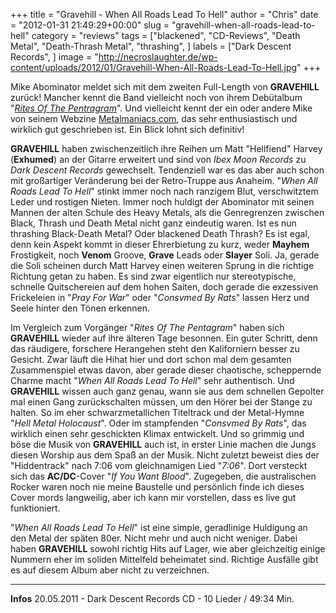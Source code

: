+++
title = "Gravehill - When All Roads Lead To Hell"
author = "Chris"
date = "2012-01-31 21:49:29+00:00"
slug = "gravehill-when-all-roads-lead-to-hell"
category = "reviews"
tags = ["blackened", "CD-Reviews", "Death Metal", "Death-Thrash Metal", "thrashing", ]
labels = ["Dark Descent Records", ]
image = "http://necroslaughter.de/wp-content/uploads/2012/01/Gravehill-When-All-Roads-Lead-To-Hell.jpg"
+++

Mike Abominator meldet sich mit dem zweiten Full-Length von **GRAVEHILL** zurück! Mancher kennt die Band vielleicht noch von ihrem Debütalbum "<a href="http://necroslaughter.de/2010/07/gravehill-rites-of-the-pentagram/" title="Gravehill – Rites Of The Pentagram">_Rites Of The Pentragram</a>_". Und vielleicht kennt der ein oder andere Mike von seinem Webzine <a href="http://www.metalmaniacs.com/">Metalmaniacs.com</a>, das sehr enthusiastisch und wirklich gut geschrieben ist. Ein Blick lohnt sich definitiv!

**GRAVEHILL** haben zwischenzeitlich ihre Reihen um Matt "Hellfiend" Harvey (**Exhumed**) an der Gitarre erweitert und sind von _Ibex Moon Records_ zu _Dark Descent Records_ gewechselt. Tendenziell war es das aber auch schon mit großartiger Veränderung bei der Retro-Truppe aus Anaheim. "_When All Roads Lead To Hell_" stinkt immer noch nach ranzigem Blut, verschwitztem Leder und rostigen Nieten. Immer noch huldigt der Abominator mit seinen Mannen der alten Schule des Heavy Metals, als die Genregrenzen zwischen Black, Thrash und Death Metal nicht ganz eindeutig waren. Ist es nun thrashing Black-Death Metal? Oder blackened Death Thrash? Es ist egal, denn kein Aspekt kommt in dieser Ehrerbietung zu kurz, weder **Mayhem** Frostigkeit, noch **Venom** Groove, **Grave** Leads oder **Slayer** Soli. Ja, gerade die Soli scheinen durch Matt Harvey einen weiteren Sprung in die richtige Richtung getan zu haben. Es sind zwar eigentlich nur stereotypische, schnelle Quitschereien auf dem hohen Saiten, doch gerade die exzessiven Frickeleien in "_Pray For War_" oder "_Consvmed By Rats_" lassen Herz und Seele hinter den Tönen erkennen.

Im Vergleich zum Vorgänger "_Rites Of The Pentagram_" haben sich **GRAVEHILL** wieder auf ihre älteren Tage besonnen. Ein guter Schritt, denn das räudigere, forschere Herangehen steht den Kaliforniern besser zu Gesicht. Zwar läuft die Hihat hier und dort schon mal dem gesamten Zusammenspiel etwas davon, aber gerade dieser chaotische, scheppernde Charme macht "_When All Roads Lead To Hell_" sehr authentisch. Und **GRAVEHILL** wissen auch ganz genau, wann sie aus dem schnellen Gepolter mal einen Gang zurückschalten müssen, um den Hörer bei der Stange zu halten. So im eher schwarzmetallichen Titeltrack und der Metal-Hymne "_Hell Metal Holocaust_". Oder im stampfenden "_Consvmed By Rats_", das wirklich einen sehr geschickten Klimax entwickelt. Und so grimmig und böse die Musik von **GRAVEHILL** auch ist, in erster Linie machen die Jungs diesen Worship aus dem Spaß an der Musik. Nicht zuletzt beweist dies der "Hiddentrack" nach 7:06 vom gleichnamigen Lied "_7:06_". Dort versteckt sich das **AC/DC**-Cover "_If You Want Blood_". Zugegeben, die australischen Rocker waren noch nie meine Baustelle und persönlich finde ich dieses Cover mords langweilig, aber ich kann mir vorstellen, dass es live gut funktioniert.

"_When All Roads Lead To Hell_" ist eine simple, geradlinige Huldigung an den Metal der späten 80er. Nicht mehr und auch nicht weniger. Dabei haben **GRAVEHILL** sowohl richtig Hits auf Lager, wie aber gleichzeitig einige Nummern eher im soliden Mittelfeld beheimatet sind. Richtige Ausfälle gibt es auf diesem Album aber nicht zu verzeichnen.



---
**Infos**
20.05.2011 - Dark Descent Records
CD - 10 Lieder / 49:34 Min.
